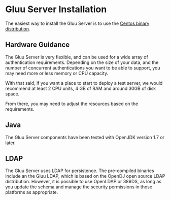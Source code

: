 # Gluu Server Installation

The easiest way to install the Gluu Server is to use the [Centos binary distribution](/centos.md). 

## Hardware Guidance

The Gluu Server is very flexible, and can be used for a wide array
of authentication requirements. Depending on the size of your data,
and the number of concurrent authentications you want to be able to 
support, you may need more or less memory or CPU capacity. 

With that said, if you want a place to start to deploy a test server,
we would recommend at least 2 CPU units, 4 GB of RAM and around 30GB of
disk space. 

From there, you may need to adjust the resources based on the
requirements.

## Java
The Gluu Server components have been tested with OpenJDK version 1.7 or later.

## LDAP

The Gluu Server uses LDAP for persistence. The pre-compiled binaries include 
an the Gluu LDAP, which is based on the OpenDJ open source LDAP distribution.
However, it is possible to use OpenLDAP or 389DS, as long as you update the schema
and manage the security permissions in those platforms as appropriate. 
